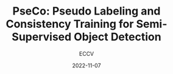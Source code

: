 ---
layout: seminar-post
title: "PseCo: Pseudo Labeling and Consistency Training for Semi-Supervised Object Detection"
subtitle: 'ECCV'
categories:
    - "Computer Vision"
tags: [Object-Detection]
date: 2022-11-07
pdf_url: 'https://drive.google.com/file/d/1E5ymAJO_-v15h63zRce_k5jHLrEJ7Bxc/preview'
---